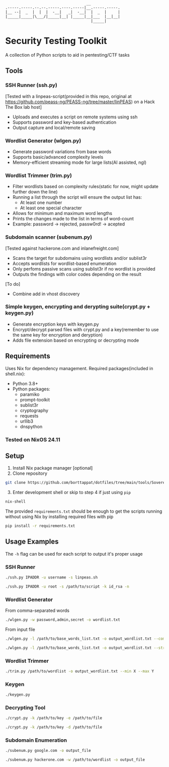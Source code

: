 ```text
                                    __
.-----.-----.--.--.-----.----.-----|__.-----.-----.
|__ --|  _  |  |  |  -__|   _|  -__|  |  _  |     |
|_____|_____|\___/|_____|__| |_____|__|___  |__|__|
                                      |_____|
```
# Security Testing Toolkit

A collection of Python scripts to aid in pentesting/CTF tasks

## Tools

### SSH Runner (ssh.py) 
[Tested with a linpeas-script(provided in this repo, original at https://github.com/peass-ng/PEASS-ng/tree/master/linPEAS)  on a Hack The Box lab host]
- Uploads and executes a script on remote systems using ssh
- Supports password and key-based authentication
- Output capture and local/remote saving

### Wordlist Generator (wlgen.py)
- Generate password variations from base words
- Supports basic/advanced complexity levels
- Memory-efficient streaming mode for large lists(AI assisted, ngl)

### Wordlist Trimmer (trim.py)
- Filter wordlists based on complexity rules(static for now, might update further down the line)
- Running a list through the script will ensure the output list has:
  - At least one number
  - At least one special character 
- Allows for minimum and maximum word lengths
- Prints the changes made to the list in terms of word-count
- Example: password -> rejected, passw0rd! -> acepted

### Subdomain scanner (subenum.py)
[Tested against hackerone.com and inlanefreight.com]
- Scans the target for subdomains using wordlists and/or sublist3r
- Accepts wordlists for wordlist-based enumeration
- Only perfoms passive scans using sublist3r if no wordlist is provided
- Outputs the findings with color codes depending on the result

[To do]
- Combine add in vhost discovery

### Simple keygen, encrypting and derypting suite(crypt.py + keygen.py)
- Generate encryption keys with keygen.py
- Encrypt/decrypt parsed files with crypt.py and a key(remember to use the same key for encryption and deryption)
- Adds file extension based on encrypting or decrypting mode


## Requirements

Uses Nix for dependency management. Required packages(included in shell.nix):
- Python 3.8+
- Python packages:
  - paramiko
  - prompt-toolkit
  - sublist3r
  - cryptography
  - requests
  - urllib3
  - dnspython


### Tested on NixOS 24.11

## Setup

1. Install Nix package manager [optional]
2. Clone repository 
```bash 
git clone https://github.com/borttappat/dotfiles/tree/main/tools/Sovereign
```
3. Enter development shell or skip to step 4 if just using ```pip```
```bash
nix-shell
```
The provided ```requirements.txt``` should be enough to get the scripts running without using Nix by installing required files with pip
```bash
pip install -r requirements.txt
```

## Usage Examples
The ```-h``` flag can be used for each script to output it's proper usage

### SSH Runner
```bash
./ssh.py IPADDR -u username -s linpeas.sh
```

```bash
./ssh.py IPADDR -u root -s /path/to/script -k id_rsa -n

```

### Wordlist Generator
From comma-separated words
```bash
./wlgen.py -w password,admin,secret -o wordlist.txt
```

From input file
```bash
./wlgen.py -l /path/to/base_words_list.txt -o output_wordlist.txt --complexity advanced
```

```bash
./wlgen.py -l /path/to/base_words_list.txt -o output_wordlist.txt --stream

```

### Wordlist Trimmer
```bash
./trim.py /path/to/wordlist -o output_wordlist.txt --min X --max Y
```

### Keygen
```bash
./keygen.py
```

### Decrypting Tool
```bash
./crypt.py -k /path/to/key -e /path/to/file
```

```bash
./crypt.py -k /path/to/key -d /path/to/file 
```

### Subdomain Enumeration
```bash
./subenum.py google.com -o output_file
```

```bash
./subenum.py hackerone.com -w /path/to/wordlist -o output_file
```


